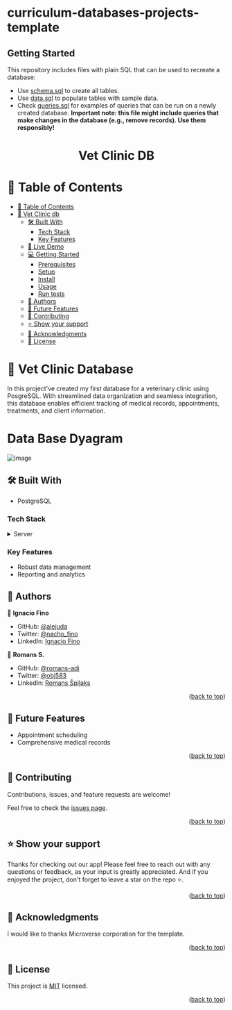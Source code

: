 # curriculum-databases-projects-template

## Getting Started

This repository includes files with plain SQL that can be used to recreate a database:

- Use [schema.sql](./schema.sql) to create all tables.
- Use [data.sql](./data.sql) to populate tables with sample data.
- Check [queries.sql](./queries.sql) for examples of queries that can be run on a newly created database. **Important note: this file might include queries that make changes in the database (e.g., remove records). Use them responsibly!**

<a name="readme-top"></a>

<div align="center">
  <h1><b>
Vet Clinic DB</b></h1>
</div>

<!-- TABLE OF CONTENTS -->

# 📗 Table of Contents

- [📗 Table of Contents](#-table-of-contents)
- [🚀 Vet Clinic db ](#about-project-)
  - [🛠 Built With ](#-built-with-)
    - [Tech Stack ](#tech-stack-)
    - [Key Features ](#key-features-)
  - [🚀 Live Demo ](#-live-demo-)
  - [💻 Getting Started ](#-getting-started-)
    - [Prerequisites](#prerequisites)
    - [Setup](#setup)
    - [Install](#install)
    - [Usage](#usage)
    - [Run tests](#run-tests)
  - [👥 Authors ](#-authors-)
  - [🔭 Future Features ](#-future-features-)
  - [🤝 Contributing ](#-contributing-)
  - [⭐️ Show your support ](#️-show-your-support-)
  - [🙏 Acknowledgments ](#-acknowledgments-)
  - [📝 License ](#-license-)

<!-- PROJECT DESCRIPTION -->

# 🚀 Vet Clinic Database <a name="about-project"></a>

In this project've created my first database for a veterinary clinic using PosgreSQL. With streamlined data organization and seamless integration, this database enables efficient tracking of medical records, appointments, treatments, and client information.

# Data Base Dyagram
![image](https://github.com/Alejuda/Vet-Clinic-Database/assets/117115544/6f174fc7-4296-4122-8fb2-959ce52837ee)


## 🛠 Built With <a name="built-with"></a>

- PostgreSQL

### Tech Stack <a name="tech-stack"></a>

<details>
  <summary>Server</summary>
  <ul>
    <li><a href="https://www.postgresql.org/">PostgreSQL</a></li>
  </ul>
</details>

### Key Features <a name="key-features"></a>

- Robust data management
- Reporting and analytics

## 👥 Authors <a name="authors"></a>

👤 **Ignacio Fino**

- GitHub: [@alejuda](https://github.com/Alejuda)
- Twitter: [@nacho_fino](https://twitter.com/nacho_fino)
- LinkedIn: [Ignacio Fino](https://www.linkedin.com/in/ignacio-fino-320916209)

👤 **Romans S.**

- GitHub: [@romans-adi](https://github.com/romans-adi/)
- Twitter: [@obj583](https://twitter.com/obj583/)
- LinkedIn: [Romans Špiļaks](https://www.linkedin.com/in/obj513/)

<p align="right">(<a href="#readme-top">back to top</a>)</p>

## 🔭 Future Features <a name="future-features"></a>

- Appointment scheduling
- Comprehensive medical records

<p align="right">(<a href="#readme-top">back to top</a>)</p>

<!-- CONTRIBUTING -->

## 🤝 Contributing <a name="contributing"></a>

Contributions, issues, and feature requests are welcome!

Feel free to check the [issues page](https://github.com/Alejuda/Vet-Clinic-Database/issues).

<p align="right">(<a href="#readme-top">back to top</a>)</p>

<!-- SUPPORT -->

## ⭐️ Show your support <a name="support"></a>

Thanks for checking out our app! Please feel free to reach out with any questions or feedback, as your input is greatly appreciated. And if you enjoyed the project, don't forget to leave a star on the repo ⭐️.

<p align="right">(<a href="#readme-top">back to top</a>)</p>

<!-- ACKNOWLEDGEMENTS -->

## 🙏 Acknowledgments <a name="acknowledgements"></a>

I would like to thanks Microverse corporation for the template.

<p align="right">(<a href="#readme-top">back to top</a>)</p>

<!-- LICENSE -->

## 📝 License <a name="license"></a>

This project is [MIT](./LICENSE) licensed.

<p align="right">(<a href="#readme-top">back to top</a>)</p>
